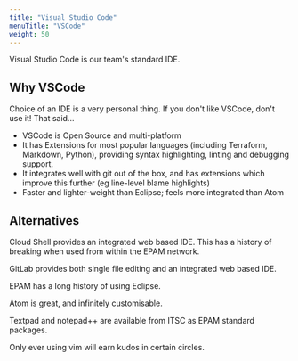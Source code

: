 ```yaml
---
title: "Visual Studio Code"
menuTitle: "VSCode"
weight: 50
---
```


Visual Studio Code is our team's standard IDE.

## Why VSCode

Choice of an IDE is a very personal thing.  If you don't like VSCode, don't use it!  That said...

- VSCode is Open Source and multi-platform
- It has Extensions for most popular languages (including Terraform, Markdown, Python), providing syntax highlighting,
linting and debugging support.
- It integrates well with git out of the box, and has extensions which improve this further (eg line-level blame highlights)
- Faster and lighter-weight than Eclipse; feels more integrated than Atom

## Alternatives

Cloud Shell provides an integrated web based IDE.  This has a history of breaking when used from within the EPAM network.

GitLab provides both single file editing and an integrated web based IDE.

EPAM has a long history of using Eclipse.

Atom is great, and infinitely customisable.

Textpad and notepad++ are available from ITSC as EPAM standard packages.

Only ever using vim will earn kudos in certain circles.